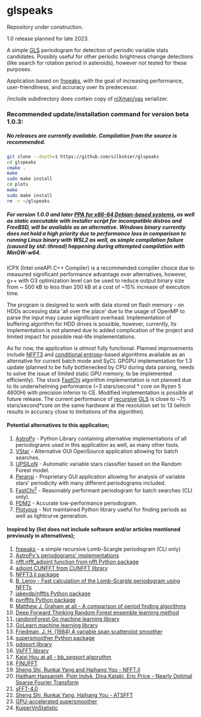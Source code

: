 # glspeaks
Repository under construction.

1.0 release planned for late 2023.

A simple [GLS](https://github.com/mzechmeister/GLS) periodogram for detection of periodic variable stats candidates. Possibly useful for other periodic brightness change detections (like search for rotation period in asteroids), however not tested for these purposes.

Application based on [fnpeaks](http://helas.astro.uni.wroc.pl/deliverables.php?active=fnpeaks), with the goal of increasing performance, user-friendliness, and accuracy over its predecessor.

/include subdirectory does contain copy of [niXman/yas](https://github.com/niXman/yas) serializer.

### Recommended update/installation command for version beta 1.0.3:
##### No releases are currently available. Compilation from the source is recommended.
<!--```bash
wget https://github.com/silkskier/glspeaks/releases/download/v1.0.4-alpha/glspeaks-alpha-1.0.4_installer.sh && chmod +x ./glspeaks-alpha-1.0.4_installer.sh && ./glspeaks-alpha-1.0.4_installer.sh
```-->
```bash
git clone --depth=1 https://github.com/silkskier/glspeaks
cd glspeaks
cmake .
make
sudo make install
cd plots
make
sudo make install
rm -r ~/glspeaks
```
##### For version 1.0.0 and later [PPA for x86-64 Debian-based systems](https://silkskier.github.io/ppa/), as well as static executable with installer script for incompatible distros and FreeBSD, will be available as an alternative. Windows binary currently does not hold a high priority due to performance loss in comparison to running Linux binary with WSL2 as well, as simple compilation failure (caused by std::thread) happening during attempted compilation with MinGW-w64.

ICPX (Intel oneAPI C++ Compiler) is a recommended compiler choice due to measured significant performance advantage over alternatives, however, g++ with O3 optimization level can be used to reduce output binary size from ~ 500 kB to less than 200 kB at a cost of ~15% increase of execution time.

The program is designed to work with data stored on flash memory - on HDDs accessing data 'all over the place' due to the usage of OpenMP to parse the input may cause significant overhead. Implementation of buffering algorithm for HDD drives is possible, however, currently, its implementation is not planned due to added complication of the project and limited impact for possible real-life implementations.




As for now, the application is *almost* fully functional. Planned improvements include [NFFT3](https://github.com/NFFT/nfft) and [conditional entropy](https://academic.oup.com/mnras/article/434/3/2629/1044188)-based algorithms available as an alternative for current batch mode and SyCL GPGPU implementation for 1.3 update (planned to be fully bottlenecked by CPU during data parsing, needs to solve the issue of limited static GPU memory, to be implemented efficiently). The stock [FastChi](https://public.lanl.gov/palmer/fastchi.html) algorithm implementation is not planned due to its underwhelming performance (~3 stars/second * core on Ryzen 5 4600H) with precision inferior to CE. Modified implementation is possible at future release. The current performance of [recursive](https://academic.oup.com/mnras/article/213/4/773/951672) [GLS](https://arxiv.org/abs/0901.2573) is close to ~75 stars/second*core on the same hardware at the resolution set to 13 (which results in accuracy close to limitations of the algorithm).

#### Potential alternatives to this application;
1. [AstroPy](https://github.com/astropy/astropy) - Python Library containing alternative implementations of all periodograms used in this application as well, as many other tools.
2. [VStar](https://github.com/AAVSO/VStar) - Alternative GUI OpenSource application allowing for batch searches.
3. [UPSILoN](https://github.com/dwkim78/upsilon/tree/master) - Automatic variable stars classifier based on the Random Forest model.
4. [Peransi](https://www.cbabelgium.com/peranso/index.html) - Proprietary GUI application allowing for analysis of variable stars' periodicity with many different periodograms included.
5. [FastChi$^{2}$](https://public.lanl.gov/palmer/fastchi.html) - Reasonably performant periodogram for batch searches (CLI only).
6. [PDM2](http://www.stellingwerf.com/rfs-bin/index.cgi?action=PageView&id=29) - Accurate low-performance periodogram.
7. [Plotypus](https://github.com/astroswego/plotypus) - Not maintained Python library useful for finding periods as well as lightcurve generation.

#### Inspired by (list does not include software and/or articles mentioned previously in alternatives);
1. [fnpeaks](http://helas.astro.uni.wroc.pl/deliverables.php?active=fnpeaks) - a simple recursive Lomb-Scargle periodogram (CLI only)
2. [AstroPy's periodograms' implementations](https://github.com/astropy/astropy/tree/662528102179cc93ab9e4b21a31b7cbc1d4c299f/astropy/timeseries/periodograms/lombscargle/implementations)
3. [nfft.nfft_adjoint function from nfft Python package](https://github.com/jakevdp/nfft)
4. [adjoint CUNFFT from CUNFFT library](https://github.com/sukunis/CUNFFT)
5. [NFFT3.jl package](https://github.com/NFFT/NFFT3.jl/)
6. [B. Leroy - Fast calculation of the Lomb-Scargle periodogram using NFFTs](https://www.researchgate.net/publication/258561369_Fast_calculation_of_the_Lomb-Scargle_periodogram_using_nonequispaced_fast_Fourier_transforms)
7. [jakevdp/nfftls Python package](https://github.com/jakevdp/nfftls)
8. [pynfftls Python package](https://pypi.org/project/pynfftls/#files)
9. [Matthew J. Graham at all - A comparison of period finding algorithms](https://arxiv.org/pdf/1307.2209.pdf)
10. [Deep Forward Thinking Random Forest ensemble learning method](https://arxiv.org/abs/1705.07366)
11. [randomForest Go machine learning library](https://github.com/malaschitz/randomForest)
12. [GoLearn machine learning library](https://github.com/sjwhitworth/golearn)
13. [Friedman, J. H. (1984) A variable span scatterplot smoother](https://www.slac.stanford.edu/pubs/slacpubs/3250/slac-pub-3477.pdf)
14. [supersmoother Python package](https://github.com/jakevdp/supersmoother)
15. [pdqsort library](https://github.com/orlp/pdqsort)
16. [VkFFT library](https://github.com/DTolm/VkFFT)
17. [Kaixi Hou at all - bb_segsort algoruthm](https://kaixih.github.io/assets/slides/ics'17-segsort-slides.pdf)
18. [FINUFFT](https://github.com/flatironinstitute/finufft)
19. [Sheng Shi, Runkai Yang and Haihang You - NFFT.jl](https://arxiv.org/abs/2208.00049)
20. [Haitham Hassanieh, Piotr Indyk, Dina Katabi, Eric Price - Nearly Optimal Sparse Fourier Transform](https://arxiv.org/abs/1201.2501v1)
21. [sFFT-4.0](http://www.scielo.org.co/scielo.php?script=sci_arttext&pid=S1794-91652015000200004)
22. [Sheng Shi, Runkai Yang, Haihang You - ATSFFT](https://arxiv.org/abs/1908.02461)
23. [GPU-accelerated supersmoother](https://github.com/mgowanlock/gpu_supersmoother)
24. [KuiperVnStatistic](https://github.com/GrAbsRD/KuiperVnStatistic)

<!--  https://sourceforge.net/projects/sfft40/ - sFFT-4.0 library  -->
